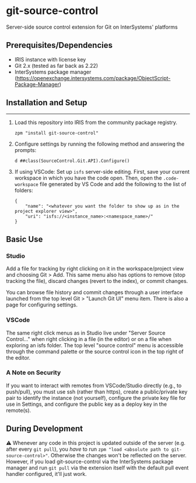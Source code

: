# git-source-control
 Server-side source control extension for Git on InterSystems' platforms

## Prerequisites/Dependencies

* IRIS instance with license key
* Git 2.x (tested as far back as 2.22)
* InterSystems package manager (https://openexchange.intersystems.com/package/ObjectScript-Package-Manager)

## Installation and Setup
---

1. Load this repository into IRIS from the community package registry. 
    ```
    zpm "install git-source-control"
    ```
2. Configure settings by running the following method and answering the prompts:
   ```
   d ##class(SourceControl.Git.API).Configure()
   ```
3. If using VSCode: Set up `isfs` server-side editing. First, save your current workspace in which you have the code open. Then, open the `.code-workspace` file generated by VS Code and add the following to the list of folders: 
    ```
    {
        "name": "<whatever you want the folder to show up as in the project explorer view>",
        "uri": "isfs://<instance_name>:<namespace_name>/"
    }
    ```

## Basic Use

### Studio
Add a file for tracking by right clicking on it in the workspace/project view and choosing Git &gt; Add.
This same menu also has options to remove (stop tracking the file), discard changes (revert to the index), or commit changes.

You can browse file history and commit changes through a user interface launched from the top level Git > "Launch Git UI" menu item. There is also a page for configuring settings.

### VSCode
The same right click menus as in Studio live under "Server Source Control..." when right clicking in a file (in the editor) or on a file when exploring an isfs folder. The top level "source control" menu is accessible through the command palette or the source control icon in the top right of the editor.

### A Note on Security
If you want to interact with remotes from VSCode/Studio directly (e.g., to push/pull), you must use ssh (rather than https), create a public/private key pair to identify the instance (not yourself), configure the private key file for use in Settings, and configure the public key as a deploy key in the remote(s).

## During Development

:warning: Whenever any code in this project is updated outside of the server (e.g. after every `git pull`), you _have_ to run `zpm "load <absolute path to git-source-control>"`. Otherwise the changes won't be reflected on the server. However, if you load git-source-control via the InterSystems package manager and run `git pull` via the extension itself with the default pull event handler configured, it'll just work.
